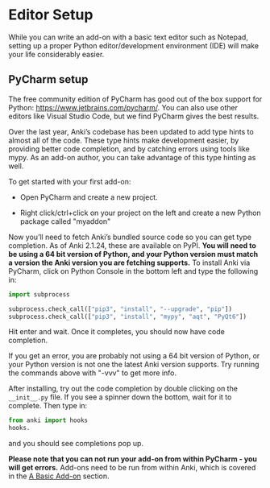 # Editor Setup

While you can write an add-on with a basic text editor such as Notepad,
setting up a proper Python editor/development environment (IDE) will make
your life considerably easier.

## PyCharm setup

The free community edition of PyCharm has good out of the box support
for Python: <https://www.jetbrains.com/pycharm/>. You can also use other
editors like Visual Studio Code, but we find PyCharm gives the best results.

Over the last year, Anki’s codebase has been updated to add type hints to almost
all of the code. These type hints make development easier, by providing better
code completion, and by catching errors using tools like mypy. As an add-on
author, you can take advantage of this type hinting as well.

To get started with your first add-on:

- Open PyCharm and create a new project.

- Right click/ctrl+click on your project on the left and create a new
  Python package called "myaddon"

Now you’ll need to fetch Anki’s bundled source code so you can get type
completion. As of Anki 2.1.24, these are available on PyPI. **You will need to
be using a 64 bit version of Python, and your Python version must match a
version the Anki version you are fetching supports.** To install Anki via
PyCharm, click on Python Console in the bottom left and type the following in:

```python
import subprocess

subprocess.check_call(["pip3", "install", "--upgrade", "pip"])
subprocess.check_call(["pip3", "install", "mypy", "aqt", "PyQt6"])
```

Hit enter and wait. Once it completes, you should now have code completion.

If you get an error, you are probably not using a 64 bit version of Python, or
your Python version is not one the latest Anki version supports. Try running the
commands above with "-vvv" to get more info.

After installing, try out the code completion by double clicking on the
`__init__.py` file. If you see a spinner down the bottom, wait for it to
complete. Then type in:

```python
from anki import hooks
hooks.
```

and you should see completions pop up.

**Please note that you can not run your add-on from within PyCharm - you
will get errors.** Add-ons need to be run from within Anki, which is
covered in the [A Basic Add-on](a-basic-addon.md) section.
